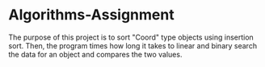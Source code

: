 # Algorithms-Assignment
The purpose of this project is to sort "Coord" type objects using insertion sort. Then, the program times how long it takes to linear and binary search the data for
an object and compares the two values.
